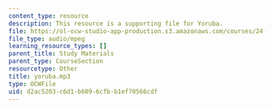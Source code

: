 ```yaml
---
content_type: resource
description: This resource is a supporting file for Yoruba.
file: https://ol-ocw-studio-app-production.s3.amazonaws.com/courses/24-901-language-and-its-structure-i-phonology-fall-2010/d2ac5203c6d1b6096cfbb1ef70566cdf_yoruba.mp3
file_type: audio/mpeg
learning_resource_types: []
parent_title: Study Materials
parent_type: CourseSection
resourcetype: Other
title: yoruba.mp3
type: OCWFile
uid: d2ac5203-c6d1-b609-6cfb-b1ef70566cdf
---
```

